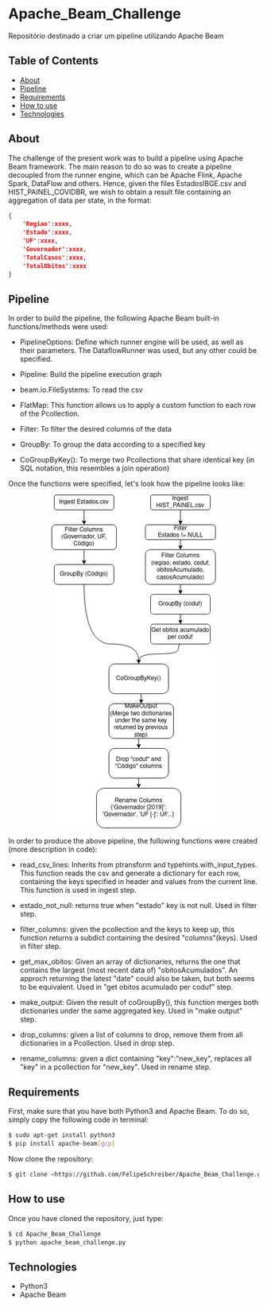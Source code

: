# Apache_Beam_Challenge
Repositório destinado a criar um pipeline utilizando Apache Beam
## Table of Contents
<!--ts-->
- [About](#about)
- [Pipeline](#pipeline)
- [Requirements](#requirements)
- [How to use](#how-to-use)
- [Technologies](#technologies)
<!--te-->

## About
The challenge of the present work was to build a pipeline using Apache Beam framework. The main reason to do so was to create a pipeline decoupled from the runner engine, which can be Apache Flink, Apache Spark, DataFlow and others. Hence, given the files EstadosIBGE.csv and HIST_PAINEL_COVIDBR, we wish to obtain a result file containing an aggregation of data per state, in the format:

```json
{
    'Regiao':xxxx,
    'Estado':xxxx,
    'UF':xxxx,
    'Governador':xxxx,
    'TotalCasos':xxxx,
    'TotalObitos':xxxx
}    
```

## Pipeline

In order to build the pipeline, the following Apache Beam built-in functions/methods were used:
- PipelineOptions: Define which runner engine will be used, as well as their parameters. The DataflowRunner was used, but any other could be specified.

- Pipeline: Build the pipeline execution graph

- beam.io.FileSystems: To read the csv

- FlatMap: This function allows us to apply a custom function to each row of the Pcollection.

- Filter: To filter the desired columns of the data

- GroupBy: To group the data according to a specified key

- CoGroupByKey(): To merge two Pcollections that share identical key (in SQL notation, this resembles a join operation)

Once the functions were specified, let's look how the pipeline looks like:
<p align="center">
    <img src="https://github.com/FelipeSchreiber/Apache_Beam_Challenge/blob/main/HURB_BEAM.drawio.png?raw=true"/>
</p>

In order to produce the above pipeline, the following functions were created (more description in code):
- read\_csv\_lines: Inherits from ptransform and typehints.with_input_types. This function reads the csv and generate a dictionary for each row, containing the keys specified in header and values from the current line. This function is used in ingest step.

- estado_not_null: returns true when "estado" key is not null. Used in filter step.

- filter_columns: given the pcollection and the keys to keep up, this function returns a subdict containing the desired "columns"(keys). Used in filter step.

- get_max_obitos: Given an array of dictionaries, returns the one that contains the largest (most recent data of) "obitosAcumulados". An approch returning the latest "date" could also be taken, but both seems to be equivalent. Used in "get obitos acumulado per coduf" step.

- make_output: Given the result of coGroupBy(), this function merges both dictionaries under the same aggregated key. Used in "make output" step.

- drop_columns: given a list of columns to drop, remove them from all dictionaries in a Pcollection. Used in drop step.

- rename_columns: given a dict containing "key":"new_key", replaces all "key" in a pcollection for "new_key". Used in rename step.

## Requirements
First, make sure that you have both Python3 and Apache Beam. To do so, simply copy the following code in terminal:
```bash
$ sudo apt-get install python3
$ pip install apache-beam[gcp]
```
Now clone the repository:
```bash
$ git clone <https://github.com/FelipeSchreiber/Apache_Beam_Challenge.git>
```

## How to use
Once you have cloned the repository, just type:
```bash
$ cd Apache_Beam_Challenge
$ python apache_beam_challenge.py
```
## Technologies
- Python3
- Apache Beam